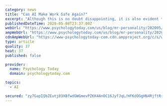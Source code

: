 ```yaml
---
category: news
title: "Can AI Make Work Safe Again?"
excerpt: "Although this is no doubt disappointing, it is also evident that data and AI have been quite helpful to certain countries (with the most salient or widely-discussed cases being Israel, Singapore, and of course China) vis-à-vis their ability to track the patterns of virus spread across and within regions,"
publishedDateTime: 2020-05-08T23:37:00Z
webUrl: "https://www.psychologytoday.com/us/blog/mr-personality/202005/can-ai-make-work-safe-again"
ampWebUrl: "https://www.psychologytoday.com/us/blog/mr-personality/202005/can-ai-make-work-safe-again?amp"
cdnAmpWebUrl: "https://www-psychologytoday-com.cdn.ampproject.org/c/s/www.psychologytoday.com/us/blog/mr-personality/202005/can-ai-make-work-safe-again?amp"
type: article
quality: 37
heat: 37
published: false

provider:
  name: Psychology Today
  domain: psychologytoday.com

topics:
  - AI

secured: "zy7GapIQbZEutj83XBfwdGWGmevPZKK4AnOC16JyfJqL/HFKdOGgHN4RjftR+vMfollPwbTM+iWsYwAUIAM15EsvId/ewLedOiVA9FK1sYUoJjpXxI7lMHQRgXNz4Jtv86uoAXIN+eroEt729lQpF7uC2PpgB2xZBAqFWsTXiO/BiDUgKcxxqJ/XR2ogOItneAa9K/JSF7+Ui0p/rnZFva7d0HoOy3pS3lydzLjBnYWmAvhMQ5NdzzOdUZ8is1eJSvQkS5zjdwPNuMz9Cqcf2HX8LxTTVWsMGRVKfHAvw02vzZ+JYo/utXbcgdQKpwTOZgbDOc61pQfCgdXe890vBQqm7aM9cO1T5xvWat/aDn9zbVjZck2qoZaIfXeKHO0rMdjzQ62ftp0YoPsL3nIF4L0SFS81WQP6MAtPagp1BWj71EypLECY6/ouRpYVP0B5RdNhoX42TTceirsE4uP6Y0uTiAdxj6dAj82QVqKZc+o=;QLnHPqnR3znk7OHeq11krg=="
---
```


